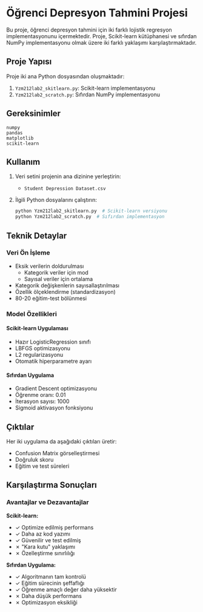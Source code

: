 # Öğrenci Depresyon Tahmini Projesi

Bu proje, öğrenci depresyon tahmini için iki farklı lojistik regresyon implementasyonunu içermektedir. Proje, Scikit-learn kütüphanesi ve sıfırdan NumPy implementasyonu olmak üzere iki farklı yaklaşımı karşılaştırmaktadır.

## Proje Yapısı

Proje iki ana Python dosyasından oluşmaktadır:

1. `Yzm212lab2_skitlearn.py`: Scikit-learn implementasyonu
2. `Yzm212lab2_scratch.py`: Sıfırdan NumPy implementasyonu

## Gereksinimler

```
numpy
pandas
matplotlib
scikit-learn
```

## Kullanım

1. Veri setini projenin ana dizinine yerleştirin:
   - `Student Depression Dataset.csv`

2. İlgili Python dosyalarını çalıştırın:
   ```bash
   python Yzm212lab2_skitlearn.py  # Scikit-learn versiyonu
   python Yzm212lab2_scratch.py  # Sıfırdan implementasyon
   ```

## Teknik Detaylar

### Veri Ön İşleme
- Eksik verilerin doldurulması
  - Kategorik veriler için mod
  - Sayısal veriler için ortalama
- Kategorik değişkenlerin sayısallaştırılması
- Özellik ölçeklendirme (standardizasyon)
- 80-20 eğitim-test bölünmesi

### Model Özellikleri

#### Scikit-learn Uygulaması
- Hazır LogisticRegression sınıfı
- LBFGS optimizasyonu
- L2 regularizasyonu
- Otomatik hiperparametre ayarı

#### Sıfırdan Uygulama
- Gradient Descent optimizasyonu
- Öğrenme oranı: 0.01
- İterasyon sayısı: 1000
- Sigmoid aktivasyon fonksiyonu

## Çıktılar

Her iki uygulama da aşağıdaki çıktıları üretir:
- Confusion Matrix görselleştirmesi
- Doğruluk skoru
- Eğitim ve test süreleri

## Karşılaştırma Sonuçları

### Avantajlar ve Dezavantajlar

**Scikit-learn:**
- ✓ Optimize edilmiş performans
- ✓ Daha az kod yazımı
- ✓ Güvenilir ve test edilmiş
- ✗ "Kara kutu" yaklaşımı
- ✗ Özelleştirme sınırlılığı

**Sıfırdan Uygulama:**
- ✓ Algoritmanın tam kontrolü
- ✓ Eğitim sürecinin şeffaflığı
- ✓ Öğrenme amaçlı değer daha yüksektir
- ✗ Daha düşük performans
- ✗ Optimizasyon eksikliği

